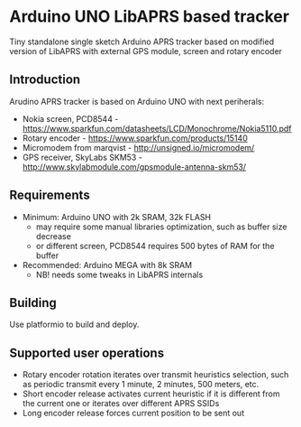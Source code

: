Arduino UNO LibAPRS based tracker
=================================

Tiny standalone single sketch Arduino APRS tracker based on modified version of LibAPRS with external GPS module, screen and rotary encoder

Introduction
------------
Arudino APRS tracker is based on Arduino UNO with next periherals: 
 * Nokia screen, PCD8544 - https://www.sparkfun.com/datasheets/LCD/Monochrome/Nokia5110.pdf
 * Rotary encoder - https://www.sparkfun.com/products/15140
 * Micromodem from marqvist - http://unsigned.io/micromodem/
 * GPS receiver, SkyLabs SKM53 - http://www.skylabmodule.com/gpsmodule-antenna-skm53/

Requirements
------------
 * Minimum: Arduino UNO with 2k SRAM, 32k FLASH
   * may require some manual libraries optimization, such as buffer size decrease
   * or different screen, PCD8544 requires 500 bytes of RAM for the buffer
 * Recommended: Arduino MEGA with 8k SRAM
   * NB! needs some tweaks in LibAPRS internals

Building
------------
Use platformio to build and deploy.

Supported user operations
-------------------------
 * Rotary encoder rotation iterates over transmit heuristics selection, such as periodic transmit every 1 minute, 2 minutes, 500 meters, etc.
 * Short encoder release activates current heuristic if it is different from the current one or iterates over different APRS SSIDs
 * Long encoder release forces current position to be sent out

